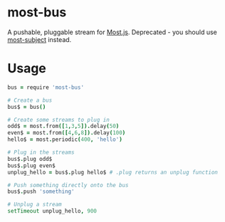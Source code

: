 # most-bus
A pushable, pluggable stream for [Most.js](https://github.com/cujojs/most). Deprecated - you should use [most-subject](https://github.com/TylorS/most-subject) instead.

# Usage

```coffee
bus = require 'most-bus'

# Create a bus
bus$ = bus()

# Create some streams to plug in
odd$ = most.from([1,3,5]).delay(50)
even$ = most.from([4,6,8]).delay(100)
hello$ = most.periodic(400, 'hello')

# Plug in the streams
bus$.plug odd$
bus$.plug even$
unplug_hello = bus$.plug hello$ # .plug returns an unplug function

# Push something directly onto the bus
bus$.push 'something'

# Unplug a stream
setTimeout unplug_hello, 900
```
